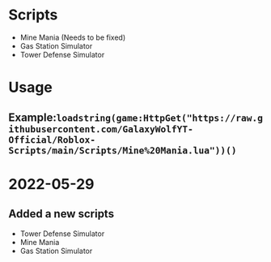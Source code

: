 
# Scripts

- Mine Mania (Needs to be fixed)
- Gas Station Simulator
- Tower Defense Simulator

# Usage

## Example:`loadstring(game:HttpGet("https://raw.githubusercontent.com/GalaxyWolfYT-Official/Roblox-Scripts/main/Scripts/Mine%20Mania.lua"))()`

# 2022-05-29

## Added a new scripts

- Tower Defense Simulator
- Mine Mania
- Gas Station Simulator
